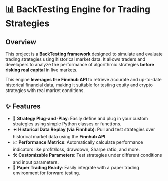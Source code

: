 # 📊 BackTesting Engine for Trading Strategies

## Overview

This project is a **BackTesting framework** designed to simulate and evaluate trading strategies using historical market data. It allows traders and developers to analyze the performance of algorithmic strategies **before risking real capital** in live markets.

This engine **leverages the Finnhub API** to retrieve accurate and up-to-date historical financial data, making it suitable for testing equity and crypto strategies with real market conditions.

## ✨ Features

- 🧠 **Strategy Plug-and-Play**: Easily define and plug in your custom strategies using simple Python classes or functions.
- ⏪ **Historical Data Replay (via Finnhub)**: Pull and test strategies over historical market data using the **Finnhub API**.
- 📈 **Performance Metrics**: Automatically calculate performance indicators like profit/loss, drawdown, Sharpe ratio, and more.
- 🛠️ **Customizable Parameters**: Test strategies under different conditions and input parameters.
- 🧪 **Paper Trading Ready**: Easily integrate with a paper trading environment for forward testing.


